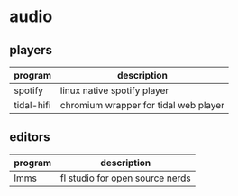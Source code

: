 # audio 

## players

| program | description |
| --- | --- |
| spotify | linux native spotify player | 
| tidal-hifi | chromium wrapper for tidal web player | 

## editors

| program | description |
| --- | --- |
| lmms | fl studio for open source nerds |

